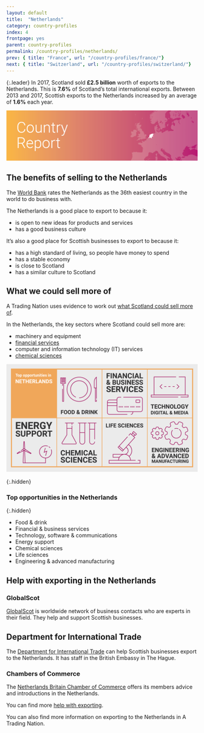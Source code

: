 ```yaml
---
layout: default
title:  "Netherlands"
category: country-profiles
index: 4
frontpage: yes
parent: country-profiles
permalink: /country-profiles/netherlands/
prev: { title: "France", url: "/country-profiles/france/"}
next: { title: "Switzerland", url: "/country-profiles/switzerland/"}
---
```


{:.leader}
In 2017, Scotland sold **£2.5 billion** worth of exports to the Netherlands. This is **7.6%** of Scotland’s total international exports. Between 2013 and 2017, Scottish exports to the Netherlands increased by an average of **1.6%** each year.

![An image of Netherlands outlined on a map](/assets/images/country_maps/04-Netherlands.png)

## The benefits of selling to the Netherlands

The [World Bank](http://www.doingbusiness.org/en/rankings) rates the Netherlands as the 36th easiest country in the world to do business with.

The Netherlands is a good place to export to because it:

* is open to new ideas for products and services
* has a good business culture

It’s also a good place for Scottish businesses to export to because it:

* has a high standard of living, so people have money to spend
* has a stable economy
* is close to Scotland
* has a similar culture to Scotland


## What we could sell more of

A Trading Nation uses evidence to work out [what Scotland could sell more of](https://tradingnation.mygov.scot/what-people-are-buying/).

In the Netherlands, the key sectors where Scotland could sell more are:

* machinery and equipment
* [financial services](https://tradingnation.mygov.scot/sectors/financial-and-business/)
* computer and information technology (IT) services
* [chemical sciences](https://tradingnation.mygov.scot/sectors/science/)

![An infographic of top opportunities in the Netherlands's](/assets/images/country_infographics/04-Netherlands-top-opportunities.png)

{:.hidden}
### Top opportunities in the Netherlands

{:.hidden}
* Food & drink
* Financial & business services
* Technology, software & communications
* Energy support
* Chemical sciences
* Life sciences
* Engineering & advanced manufacturing


## Help with exporting in the Netherlands

### GlobalScot

[GlobalScot](https://www.globalscot.com/) is worldwide network of business contacts who are experts in their field. They help and support Scottish businesses.


## Department for International Trade

The [Department for International Trade](https://www.gov.uk/government/publications/exporting-to-netherlands/exporting-to-the-netherlands) can help Scottish businesses export to the Netherlands. It has staff in the British Embassy in The Hague.


### Chambers of Commerce

The [Netherlands Britain Chamber of Commerce](http://www.nbcc.co.uk/?lang=nl) offers its members advice and introductions in the Netherlands.


You can find more [help with exporting](https://tradingnation.mygov.scot/help-for-businesses/).


You can also find more information on exporting to the Netherlands in A Trading Nation.
